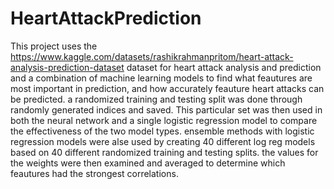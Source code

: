 # HeartAttackPrediction

This project uses the https://www.kaggle.com/datasets/rashikrahmanpritom/heart-attack-analysis-prediction-dataset dataset for heart attack analysis and prediction and a combination of machine learning models to find what feautures are most important in prediction, and how accurately feauture heart attacks can be predicted. 
a randomized training and testing split was done through randomly generated indices and saved. This particular set was then used in both the neural network and a single logistic regression model to compare the effectiveness of the two model types.
ensemble methods with logistic regression models were alse used by creating 40 different log reg models based on 40 different randomized training and testing splits. the values for the weights were then examined and averaged to determine which feautures had the strongest correlations.
